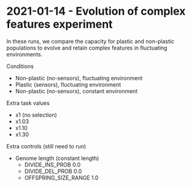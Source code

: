 # 2021-01-14 - Evolution of complex features experiment

In these runs, we compare the capacity for plastic and non-plastic populations to evolve and retain complex features in fluctuating environments.

Conditions

- Non-plastic (no-sensors), fluctuating environment
- Plastic (sensors), fluctuating environment
- Non-plastic (no-sensors), constant environment

Extra task values

- x1 (no selection)
- x1.03
- x1.10
- x1.30

Extra controls (still need to run)

- Genome length (constant length)
  - DIVIDE_INS_PROB 0.0
  - DIVIDE_DEL_PROB 0.0
  - OFFSPRING_SIZE_RANGE 1.0